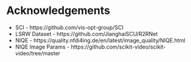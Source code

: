 # Acknowledgements
<ul>
<li>SCI - https://github.com/vis-opt-group/SCI</li>
<li>LSRW Dataset - https://github.com/JianghaiSCU/R2RNet</li>
<li>NIQE - https://quality.nfdi4ing.de/en/latest/image_quality/NIQE.html</li>
<li>NIQE Image Params - https://github.com/scikit-video/scikit-video/tree/master</li>
</ul>